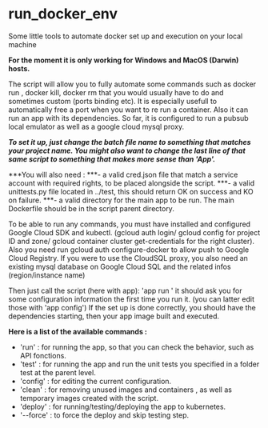# run_docker_env
Some little tools to automate docker set up and execution on your local machine


**For the moment it is only working for Windows and MacOS (Darwin) hosts.**


The script will allow you to fully automate some commands such as docker run , docker kill, docker rm that you would usually have to do and sometimes custom (ports binding etc). It is especially usefull to automatically free a port when you want to re run a container.
Also it can run an app with its dependencies. So far, it is configured to run a pubsub local emulator as well as a google cloud mysql proxy.


***To set it up, just change the batch file name to something that matches your project name. You might also want to change the last line of that same script to something that makes more sense than 'App'.***

***You will also need :
***- a valid cred.json file that match a service account with required rights, to be placed alongside the script.
***- a valid unittests.py file located in ../test, this should return OK on success and KO on failure.
***- a valid directory for the main app to be run. The main Dockerfile should be in the script parent directory.


To be able to run any commands, you must have installed and configured Google Cloud SDK and kubectl. (gcloud auth login/ gcloud config for project ID and zone/ gcloud container cluster get-credentials for the right cluster). Also you need run gcloud auth configure-docker to allow push to Google Cloud Registry.
If you were to use the CloudSQL proxy, you also need an existing mysql database on Google Cloud SQL and the related infos (region/instance name)

Then just call the script (here with app):
'app run '
it should ask you for some configuration information the first time you run it. (you can latter edit those with 'app config')
If the set up is done correctly, you should have the dependencies starting, then your app image built and executed.


**Here is a list of the available commands :**

* 'run' : for running the app, so that you can check the behavior, such as API fonctions.
* 'test' : for running the app and run the unit tests you specified in a folder test at the parent level.
* 'config' : for editing the current configuration.
* 'clean' : for removing unused images and containers , as well as temporary images created with the script.
* 'deploy' : for running/testing/deploying the app to kubernetes. 
* '--force' : to force the deploy and skip testing step.


